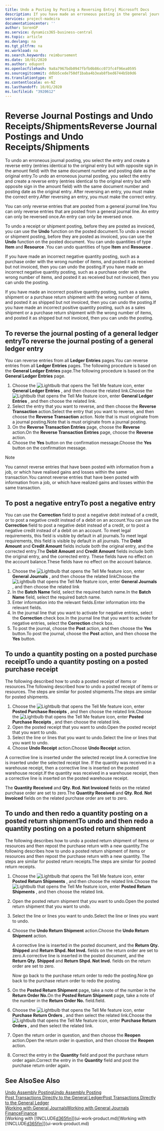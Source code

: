 ```yaml
---
title: Undo a Posting by Posting a Reversing Entry| Microsoft Docs
description: If you have made an erroneous posting in the general journal, then you can use the Reverse Transaction function to undo the posting with a correct audit trail.
services: project-madeira
documentationcenter: ''
author: SorenGP
ms.service: dynamics365-business-central
ms.topic: article
ms.devlang: na
ms.tgt_pltfrm: na
ms.workload: na
ms.search.keywords: reimbursement
ms.date: 10/01/2020
ms.author: edupont
ms.openlocfilehash: 9a8a7967bdb0947fbfb0b86cc073fc4f96ea0595
ms.sourcegitcommit: ddbb5cede750df1baba4b3eab8fbed6744b5b9d6
ms.translationtype: HT
ms.contentlocale: en-NZ
ms.lasthandoff: 10/01/2020
ms.locfileid: "3920612"
---
```

# <a name="reverse-journal-postings-and-undo-receiptsshipments"></a><span data-ttu-id="0d2b1-103">Reverse Journal Postings and Undo Receipts/Shipments</span><span class="sxs-lookup"><span data-stu-id="0d2b1-103">Reverse Journal Postings and Undo Receipts/Shipments</span></span>
<span data-ttu-id="0d2b1-104">To undo an erroneous journal posting, you select the entry and create a reverse entry (entries identical to the original entry but with opposite sign in the amount field) with the same document number and posting date as the original entry.</span><span class="sxs-lookup"><span data-stu-id="0d2b1-104">To undo an erroneous journal posting, you select the entry and create a reverse entry (entries identical to the original entry but with opposite sign in the amount field) with the same document number and posting date as the original entry.</span></span> <span data-ttu-id="0d2b1-105">After reversing an entry, you must make the correct entry.</span><span class="sxs-lookup"><span data-stu-id="0d2b1-105">After reversing an entry, you must make the correct entry.</span></span>

<span data-ttu-id="0d2b1-106">You can only reverse entries that are posted from a general journal line.</span><span class="sxs-lookup"><span data-stu-id="0d2b1-106">You can only reverse entries that are posted from a general journal line.</span></span> <span data-ttu-id="0d2b1-107">An entry can only be reversed once.</span><span class="sxs-lookup"><span data-stu-id="0d2b1-107">An entry can only be reversed once.</span></span>

<span data-ttu-id="0d2b1-108">To undo a receipt or shipment posting, before they are posted as invoiced, you can use the **Undo** function on the posted document.</span><span class="sxs-lookup"><span data-stu-id="0d2b1-108">To undo a receipt or shipment posting, before they are posted as invoiced, you can use the **Undo** function on the posted document.</span></span> <span data-ttu-id="0d2b1-109">You can undo quantities of type **Item** and **Resource** .</span><span class="sxs-lookup"><span data-stu-id="0d2b1-109">You can undo quantities of type **Item** and **Resource** .</span></span>

<span data-ttu-id="0d2b1-110">If you have made an incorrect negative quantity posting, such as a purchase order with the wrong number of items, and posted it as received but not invoiced, then you can undo the posting.</span><span class="sxs-lookup"><span data-stu-id="0d2b1-110">If you have made an incorrect negative quantity posting, such as a purchase order with the wrong number of items, and posted it as received but not invoiced, then you can undo the posting.</span></span>

<span data-ttu-id="0d2b1-111">If you have made an incorrect positive quantity posting, such as a sales shipment or a purchase return shipment with the wrong number of items, and posted it as shipped but not invoiced, then you can undo the posting.</span><span class="sxs-lookup"><span data-stu-id="0d2b1-111">If you have made an incorrect positive quantity posting, such as a sales shipment or a purchase return shipment with the wrong number of items, and posted it as shipped but not invoiced, then you can undo the posting.</span></span>   

## <a name="to-reverse-the-journal-posting-of-a-general-ledger-entry"></a><span data-ttu-id="0d2b1-112">To reverse the journal posting of a general ledger entry</span><span class="sxs-lookup"><span data-stu-id="0d2b1-112">To reverse the journal posting of a general ledger entry</span></span>
<span data-ttu-id="0d2b1-113">You can reverse entries from all **Ledger Entries** pages.</span><span class="sxs-lookup"><span data-stu-id="0d2b1-113">You can reverse entries from all **Ledger Entries** pages.</span></span> <span data-ttu-id="0d2b1-114">The following procedure is based on the **General Ledger Entries** page.</span><span class="sxs-lookup"><span data-stu-id="0d2b1-114">The following procedure is based on the **General Ledger Entries** page.</span></span>
1. <span data-ttu-id="0d2b1-115">Choose the ![Lightbulb that opens the Tell Me feature](media/ui-search/search_small.png "Tell me what you want to do") icon, enter **General Ledger Entries** , and then choose the related link.</span><span class="sxs-lookup"><span data-stu-id="0d2b1-115">Choose the ![Lightbulb that opens the Tell Me feature](media/ui-search/search_small.png "Tell me what you want to do") icon, enter **General Ledger Entries** , and then choose the related link.</span></span>
2. <span data-ttu-id="0d2b1-116">Select the entry that you want to reverse, and then choose the **Reverse Transaction** action.</span><span class="sxs-lookup"><span data-stu-id="0d2b1-116">Select the entry that you want to reverse, and then choose the **Reverse Transaction** action.</span></span> <span data-ttu-id="0d2b1-117">Note that is must originate from a journal posting.</span><span class="sxs-lookup"><span data-stu-id="0d2b1-117">Note that is must originate from a journal posting.</span></span>
3. <span data-ttu-id="0d2b1-118">On the **Reverse Transaction Entries** page, choose the **Reverse** action.</span><span class="sxs-lookup"><span data-stu-id="0d2b1-118">On the **Reverse Transaction Entries** page, choose the **Reverse** action.</span></span>
4. <span data-ttu-id="0d2b1-119">Choose the **Yes** button on the confirmation message.</span><span class="sxs-lookup"><span data-stu-id="0d2b1-119">Choose the **Yes** button on the confirmation message.</span></span>

> [!NOTE]
> <span data-ttu-id="0d2b1-120">You cannot reverse entries that have been posted with information from a job, or which have realised gains and losses within the same transaction.</span><span class="sxs-lookup"><span data-stu-id="0d2b1-120">You cannot reverse entries that have been posted with information from a job, or which have realized gains and losses within the same transaction.</span></span>

## <a name="to-post-a-negative-entry"></a><span data-ttu-id="0d2b1-121">To post a negative entry</span><span class="sxs-lookup"><span data-stu-id="0d2b1-121">To post a negative entry</span></span>  
<span data-ttu-id="0d2b1-122">You can use the **Correction** field to post a negative debit instead of a credit, or to post a negative credit instead of a debit on an account.</span><span class="sxs-lookup"><span data-stu-id="0d2b1-122">You can use the **Correction** field to post a negative debit instead of a credit, or to post a negative credit instead of a debit on an account.</span></span> <span data-ttu-id="0d2b1-123">To meet legal requirements, this field is visible by default in all journals.</span><span class="sxs-lookup"><span data-stu-id="0d2b1-123">To meet legal requirements, this field is visible by default in all journals.</span></span> <span data-ttu-id="0d2b1-124">The **Debit Amount** and **Credit Amount** fields include both the original entry, and the corrected entry.</span><span class="sxs-lookup"><span data-stu-id="0d2b1-124">The **Debit Amount** and **Credit Amount** fields include both the original entry, and the corrected entry.</span></span> <span data-ttu-id="0d2b1-125">These fields have no effect on the account balance.</span><span class="sxs-lookup"><span data-stu-id="0d2b1-125">These fields have no effect on the account balance.</span></span>  

1.  <span data-ttu-id="0d2b1-126">Choose the ![Lightbulb that opens the Tell Me feature](media/ui-search/search_small.png "Tell me what you want to do") icon, enter **General Journals** , and then choose the related link</span><span class="sxs-lookup"><span data-stu-id="0d2b1-126">Choose the ![Lightbulb that opens the Tell Me feature](media/ui-search/search_small.png "Tell me what you want to do") icon, enter **General Journals** , and then choose the related link</span></span>  
2.  <span data-ttu-id="0d2b1-127">In the **Batch Name** field, select the required batch name.</span><span class="sxs-lookup"><span data-stu-id="0d2b1-127">In the **Batch Name** field, select the required batch name.</span></span>  
3.  <span data-ttu-id="0d2b1-128">Enter information into the relevant fields.</span><span class="sxs-lookup"><span data-stu-id="0d2b1-128">Enter information into the relevant fields.</span></span>  
4.  <span data-ttu-id="0d2b1-129">In the journal line that you want to activate for negative entries, select the **Correction** check box.</span><span class="sxs-lookup"><span data-stu-id="0d2b1-129">In the journal line that you want to activate for negative entries, select the **Correction** check box.</span></span>  
5.  <span data-ttu-id="0d2b1-130">To post the journal, choose the **Post** action, and then choose the **Yes** button.</span><span class="sxs-lookup"><span data-stu-id="0d2b1-130">To post the journal, choose the **Post** action, and then choose the **Yes** button.</span></span>

## <a name="to-undo-a-quantity-posting-on-a-posted-purchase-receipt"></a><span data-ttu-id="0d2b1-131">To undo a quantity posting on a posted purchase receipt</span><span class="sxs-lookup"><span data-stu-id="0d2b1-131">To undo a quantity posting on a posted purchase receipt</span></span>  
<span data-ttu-id="0d2b1-132">The following described how to undo a posted receipt of items or resources.</span><span class="sxs-lookup"><span data-stu-id="0d2b1-132">The following described how to undo a posted receipt of items or resources.</span></span> <span data-ttu-id="0d2b1-133">The steps are similar for posted shipments.</span><span class="sxs-lookup"><span data-stu-id="0d2b1-133">The steps are similar for posted shipments.</span></span>

1.  <span data-ttu-id="0d2b1-134">Choose the ![Lightbulb that opens the Tell Me feature](media/ui-search/search_small.png "Tell me what you want to do") icon, enter **Posted Purchase Receipts** , and then choose the related link.</span><span class="sxs-lookup"><span data-stu-id="0d2b1-134">Choose the ![Lightbulb that opens the Tell Me feature](media/ui-search/search_small.png "Tell me what you want to do") icon, enter **Posted Purchase Receipts** , and then choose the related link.</span></span>  
2.  <span data-ttu-id="0d2b1-135">Open the posted receipt that you want to undo.</span><span class="sxs-lookup"><span data-stu-id="0d2b1-135">Open the posted receipt that you want to undo.</span></span>  
3.  <span data-ttu-id="0d2b1-136">Select the line or lines that you want to undo.</span><span class="sxs-lookup"><span data-stu-id="0d2b1-136">Select the line or lines that you want to undo.</span></span>  
4.  <span data-ttu-id="0d2b1-137">Choose **Undo Receipt** action.</span><span class="sxs-lookup"><span data-stu-id="0d2b1-137">Choose **Undo Receipt** action.</span></span>

<span data-ttu-id="0d2b1-138">A corrective line is inserted under the selected receipt line.</span><span class="sxs-lookup"><span data-stu-id="0d2b1-138">A corrective line is inserted under the selected receipt line.</span></span> <span data-ttu-id="0d2b1-139">If the quantity was received in a warehouse receipt, then a corrective line is inserted on the posted warehouse receipt.</span><span class="sxs-lookup"><span data-stu-id="0d2b1-139">If the quantity was received in a warehouse receipt, then a corrective line is inserted on the posted warehouse receipt.</span></span>  

<span data-ttu-id="0d2b1-140">The **Quantity Received** and **Qty. Rcd. Not Invoiced** fields on the related purchase order are set to zero.</span><span class="sxs-lookup"><span data-stu-id="0d2b1-140">The **Quantity Received** and **Qty. Rcd. Not Invoiced** fields on the related purchase order are set to zero.</span></span>

## <a name="to-undo-and-then-redo-a-quantity-posting-on-a-posted-return-shipment"></a><span data-ttu-id="0d2b1-141">To undo and then redo a quantity posting on a posted return shipment</span><span class="sxs-lookup"><span data-stu-id="0d2b1-141">To undo and then redo a quantity posting on a posted return shipment</span></span>
<span data-ttu-id="0d2b1-142">The following describes how to undo a posted return shipment of items or resources and then repost the purchase return with a new quantity.</span><span class="sxs-lookup"><span data-stu-id="0d2b1-142">The following describes how to undo a posted return shipment of items or resources and then repost the purchase return with a new quantity.</span></span> <span data-ttu-id="0d2b1-143">The steps are similar for posted return receipts.</span><span class="sxs-lookup"><span data-stu-id="0d2b1-143">The steps are similar for posted return receipts.</span></span>

1.  <span data-ttu-id="0d2b1-144">Choose the ![Lightbulb that opens the Tell Me feature](media/ui-search/search_small.png "Tell me what you want to do") icon, enter **Posted Return Shipments** , and then choose the related link.</span><span class="sxs-lookup"><span data-stu-id="0d2b1-144">Choose the ![Lightbulb that opens the Tell Me feature](media/ui-search/search_small.png "Tell me what you want to do") icon, enter **Posted Return Shipments** , and then choose the related link.</span></span>  
2.  <span data-ttu-id="0d2b1-145">Open the posted return shipment that you want to undo.</span><span class="sxs-lookup"><span data-stu-id="0d2b1-145">Open the posted return shipment that you want to undo.</span></span>
3. <span data-ttu-id="0d2b1-146">Select the line or lines you want to undo.</span><span class="sxs-lookup"><span data-stu-id="0d2b1-146">Select the line or lines you want to undo.</span></span>  

4.  <span data-ttu-id="0d2b1-147">Choose the **Undo Return Shipment** action.</span><span class="sxs-lookup"><span data-stu-id="0d2b1-147">Choose the **Undo Return Shipment** action.</span></span>  

    <span data-ttu-id="0d2b1-148">A corrective line is inserted in the posted document, and the **Return Qty. Shipped** and **Return Shpd. Not Invd.** fields on the return order are set to zero.</span><span class="sxs-lookup"><span data-stu-id="0d2b1-148">A corrective line is inserted in the posted document, and the **Return Qty. Shipped** and **Return Shpd. Not Invd.** fields on the return order are set to zero.</span></span>  

    <span data-ttu-id="0d2b1-149">Now go back to the purchase return order to redo the posting.</span><span class="sxs-lookup"><span data-stu-id="0d2b1-149">Now go back to the purchase return order to redo the posting.</span></span>  

5.  <span data-ttu-id="0d2b1-150">On the **Posted Return Shipment** page, take a note of the number in the **Return Order No.**</span><span class="sxs-lookup"><span data-stu-id="0d2b1-150">On the **Posted Return Shipment** page, take a note of the number in the **Return Order No.**</span></span> <span data-ttu-id="0d2b1-151">field.</span><span class="sxs-lookup"><span data-stu-id="0d2b1-151">field.</span></span>  
6.  <span data-ttu-id="0d2b1-152">Choose the ![Lightbulb that opens the Tell Me feature](media/ui-search/search_small.png "Tell me what you want to do") icon, enter **Purchase Return Orders** , and then select the related link.</span><span class="sxs-lookup"><span data-stu-id="0d2b1-152">Choose the ![Lightbulb that opens the Tell Me feature](media/ui-search/search_small.png "Tell me what you want to do") icon, enter **Purchase Return Orders** , and then select the related link.</span></span>  
7.  <span data-ttu-id="0d2b1-153">Open the return order in question, and then choose the **Reopen** action.</span><span class="sxs-lookup"><span data-stu-id="0d2b1-153">Open the return order in question, and then choose the **Reopen** action.</span></span>  
8.  <span data-ttu-id="0d2b1-154">Correct the entry in the **Quantity** field and post the purchase return order again.</span><span class="sxs-lookup"><span data-stu-id="0d2b1-154">Correct the entry in the **Quantity** field and post the purchase return order again.</span></span>  

## <a name="see-also"></a><span data-ttu-id="0d2b1-155">See Also</span><span class="sxs-lookup"><span data-stu-id="0d2b1-155">See Also</span></span>
[<span data-ttu-id="0d2b1-156">Undo Assembly Posting</span><span class="sxs-lookup"><span data-stu-id="0d2b1-156">Undo Assembly Posting</span></span>](assembly-how-to-undo-assembly-posting.md)  
[<span data-ttu-id="0d2b1-157">Post Transactions Directly to the General Ledger</span><span class="sxs-lookup"><span data-stu-id="0d2b1-157">Post Transactions Directly to the General Ledger</span></span>](finance-how-post-transactions-directly.md)  
[<span data-ttu-id="0d2b1-158">Working with General Journals</span><span class="sxs-lookup"><span data-stu-id="0d2b1-158">Working with General Journals</span></span>](ui-work-general-journals.md)  
[<span data-ttu-id="0d2b1-159">Finance</span><span class="sxs-lookup"><span data-stu-id="0d2b1-159">Finance</span></span>](finance.md)  
<span data-ttu-id="0d2b1-160">[Working with [!INCLUDE[d365fin](includes/d365fin_md.md)]](ui-work-product.md)</span><span class="sxs-lookup"><span data-stu-id="0d2b1-160">[Working with [!INCLUDE[d365fin](includes/d365fin_md.md)]](ui-work-product.md)</span></span>  
